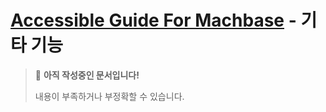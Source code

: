 # [Accessible Guide For Machbase](../README.md) - 기타 기능

> 🚧 **아직 작성중인 문서입니다!**
>
> 내용이 부족하거나 부정확할 수 있습니다.
